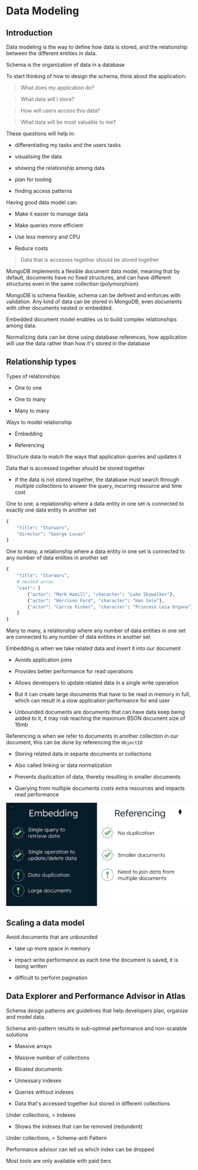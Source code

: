 # Data Modeling

## Introduction

Data modeling is the way to define how data is stored, and the relationship between the different entities in data.

Schema is the organization of data in a database

To start thinking of how to design the schema, think about the application:

 > What does my application do?

 > What data will I store?

 > How will users access this data?

 > What data will be most valuable to me?

These questions will help in:

 - differentiating my tasks and the users tasks

 - visualising the data

 - showing the relationship among data

 - plan for tooling

 - finding access patterns

Having good data model can:

 - Make it easier to manage data

 - Make queries more efficient

 - Use less memory and CPU

 - Reduce costs

> Data that is accesses together should be stored together

MongoDB implements a flexible document data model, meaning that by default, documents have no fixed structures, and can have different structures even in the same collection (polymorphism)

MongoDB is schema flexible, schema can be defined and enforces with validation. Any kind of data can be stored in MongoDB, even documents with other documents nested or embedded.

Embedded document model enables us to build complex relationships among data.

Normalizing data can be done using database references, how application will use the data rather than how it's stored in the database

## Relationship types

Types of relationships

 - One to one

 - One to many

 - Many to many

Ways to model relationship

 - Embedding

 - Referencing

Structure data to match the ways that application queries and updates it

Data that is accessed together should be stored together

 - if the data is not stored together, the database must search through multiple collections to answer the query, incurring resource and time cost

One to one, a replationship where a data entity in one set is connected to exactly one data entity in another set

```sh
{
    "title": "Starwars",
    "director": "George Lucas"
}
```

One to many, a relationship where a data entity in one set is connected to any number of data entities in another set

```sh
{
    "title": "Starwars",
    # nested array
    "cast": [
        {"actor": "Mark Hamill", "character": "Luke Skywalker"},
        {"actor": "Harrison Ford", "character": "Han Solo"},
        {"actor": "Carrie Fisher", "character": "Princess Leia Organa"}
    ]
}
```

Many to many, a relationship where any number of data entities in one set are connected to any number of data entities in another set

Embedding is when we take related data and insert it into our document

 - Avoids application joins

 - Provides better performance for read operations

 - Allows developers to update related data in a single write operation

 - But it can create large documents that have to be read in memory in full, which can result in a slow application performance for end user

 - Unbounded documents are documents that can have data keep being added to it, it may risk reaching the maximum BSON document size of 16mb

Referencing is when we refer to documents in another collection in our document, this can be done by referencing the `ObjectID`

 - Storing related data in separte documents or collections

 - Also called linking or data normalization

 - Prevents duplication of data, thereby resulting in smaller documents
 
 - Querying from multiple documents costs extra resources and impacts read performance

![Comparison between embedding and referencing](Resources/10-01.png)

## Scaling a data model

Avoid documents that are unbounded

 - take up more space in memory

 - impact write performance as each time the document is saved, it is being written

 - difficult to perform pagination

## Data Explorer and Performance Advisor in Atlas

Schema design patterns are guidelines that help developers plan, organize and model data.

Schema anti-pattern results in sub-optimal performance and non-scalable solutions

 - Massive arrays

 - Massive number of collections

 - Bloated documents

 - Unnessary indexes

 - Queries without indexes

 - Data that's accessed together but stored in different collections

Under collections, > Indexes

 - Shows the indexes that can be removed (redundent)

Under collections, > Schema-anti Pattern

Performance advisor can tell us which index can be dropped

Most tools are only available with paid tiers